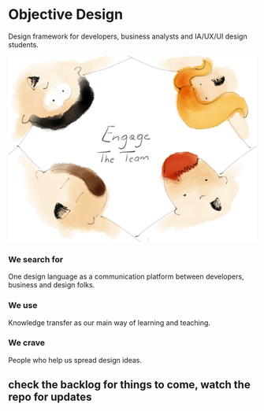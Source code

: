 # Objective Design #
Design framework for developers, business analysts and IA/UX/UI design students.

   
![The Team](/images/theteam.png)

### We search for ###
One design language as a communication platform between developers, business and design folks.

### We use ###
Knowledge transfer as our main way of learning and teaching.

### We crave ###
People who help us spread design ideas.

## check the backlog for things to come, watch the repo for updates ##